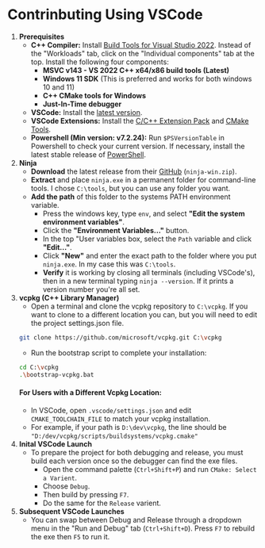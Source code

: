 # Contrinbuting Using VSCode
1. **Prerequisites**
    * **C++ Compiler:** Install [Build Tools for Visual Studio 2022](https://visualstudio.microsoft.com/downloads/#build-tools-for-visual-studio-2022). Instead of the "Workloads" tab, click on the "Individual components" tab at the top. Install the following four components:
        * **MSVC v143 - VS 2022 C++ x64/x86 build tools (Latest)**
        * **Windows 11 SDK** (This is preferred and works for both windows 10 and 11)
        * **C++ CMake tools for Windows**
        * **Just-In-Time debugger**
    * **VSCode:** Install the [latest version](https://code.visualstudio.com/download).
    * **VSCode Extensions:** Install the [C/C++ Extension Pack](https://marketplace.visualstudio.com/items?itemName=ms-vscode.cpptools-extension-pack) and [CMake Tools](https://marketplace.visualstudio.com/items?itemName=ms-vscode.cmake-tools).
    * **Powershell (Min version: v7.2.24):** Run `$PSVersionTable` in Powershell to check your current version. If necessary, install the latest stable release of [PowerShell](https://github.com/PowerShell/PowerShell/releases).
2. **Ninja**
    * **Download** the latest release from their [GitHub](https://github.com/ninja-build/ninja/releases/tag/v1.12.1) (`ninja-win.zip`).
    * **Extract** and place `ninja.exe` in a permanent folder for command-line tools. I chose `C:\tools`, but you can use any folder you want. 
    * **Add the path** of this folder to the systems PATH environment variable.
        * Press the windows key, type `env`, and select **"Edit the system environment variables"**.
        * Click the **"Environment Variables..."** button.
        * In the top "User variables box, select the `Path` variable and click **"Edit..."**.
        * Click **"New"** and enter the exact path to the folder where you put `ninja.exe`. In my case this was `C:\tools`.
        * **Verify** it is working by closing all terminals (including VSCode's), then in a new terminal typing `ninja --version`. If it prints a version number you're all set.
3. **vcpkg (C++ Library Manager)**
    * Open a terminal and clone the vcpkg repository to `C:\vcpkg`. If you want to clone to a different location you can, but you will need to edit the project settings.json file.
    ```bash
    git clone https://github.com/microsoft/vcpkg.git C:\vcpkg
    ```
    * Run the bootstrap script to complete your installation:
    ```bash
    cd C:\vcpkg
    .\bootstrap-vcpkg.bat
    ```
    #### **For Users with a Different Vcpkg Location:**
    * In VSCode, open `.vscode/settings.json` and edit `CMAKE_TOOLCHAIN_FILE` to match your vcpkg installation.
    * For example, if your path is `D:\dev\vcpkg`, the line should be `"D:/dev/vcpkg/scripts/buildsystems/vcpkg.cmake"`
3. **Inital VSCode Launch**
    * To prepare the project for both debugging and release, you must build each version once so the debugger can find the exe files.
        * Open the command palette (`Ctrl+Shift+P`) and run `CMake: Select a Varient`.
        * Choose `Debug`.
        * Then build by pressing `F7`.
        * Do the same for the `Release` varient.
4. **Subsequent VSCode Launches**
    * You can swap between Debug and Release through a dropdown menu in the "Run and Debug" tab (`Ctrl+Shift+D`). Press `F7` to rebuild the exe then `F5` to run it.